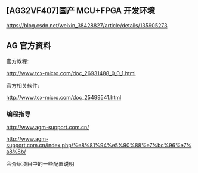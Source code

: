 ## [AG32VF407]国产 MCU+FPGA 开发环境

https://blog.csdn.net/weixin_38428827/article/details/135905273

## AG 官方资料

官方教程:

http://www.tcx-micro.com/doc_26931488_0_0_1.html

官方相关软件:

http://www.tcx-micro.com/doc_25499541.html

### 编程指导

http://www.agm-support.com.cn/

http://www.agm-support.com.cn/index.php/%e8%81%94%e5%90%88%e7%bc%96%e7%a8%8b/

会介绍项目中的一些配置说明
